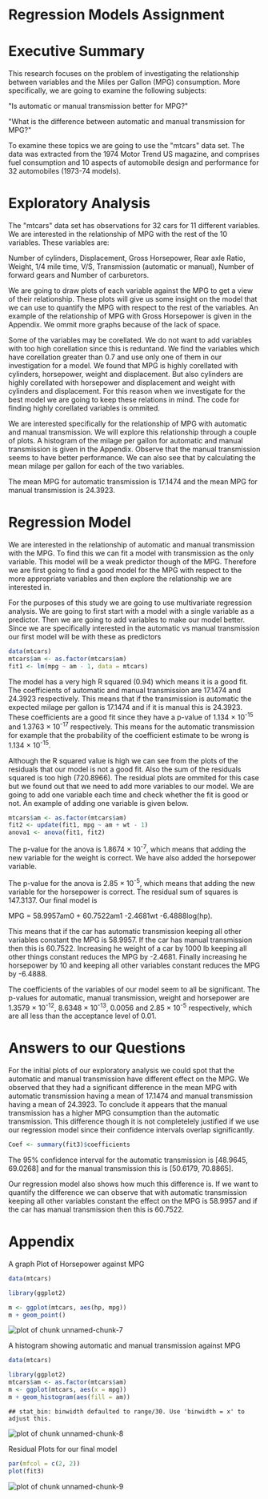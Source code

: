 Regression Models Assignment 
========================================================
Executive Summary
========================================================
This research focuses on the problem of investigating the relationship between variables and the Miles per Gallon (MPG) consumption. More specifically, we are going to examine the following subjects:

"Is automatic or manual transmission better for MPG?"

"What is the difference between automatic and manual transmission for MPG?"

To examine these topics we are going to use the "mtcars" data set. The data was extracted from the 1974 Motor Trend US magazine, and comprises fuel consumption and 10 aspects of automobile design and performance for 32 automobiles (1973-74 models).  


Exploratory Analysis
=====================================================
The "mtcars" data set has observations for 32 cars for 11 different variables. We are interested in the relationship of  MPG with the rest of the 10 variables. These variables are:

Number of cylinders, Displacement, Gross Horsepower, Rear axle Ratio, Weight, 1/4 mile time, V/S, Transmission (automatic or manual), Number of forward gears and Number of carburetors.

We are going to draw plots of each variable against the MPG to get a view of their relationship. These plots will give us some insight on the model that we can use to quantify the MPG with respect to the rest of the variables. An example of the relationship of MPG with Gross Horsepower is given in the Appendix. We ommit more graphs because of the lack of space.

Some of the variables may be corellated. We do not want to add variables with too high corellation since this is reduntand. We find the variables which have corellation greater than 0.7 and use only one of them in our investigation for a model. We found that MPG is highly corellated with cylinders, horsepower, weight and displacement. But also cylinders are highly corellated with horsepower and displacement and weight with cylinders and displacement. For this reason when we investigate for the best model we are going to keep these relations in mind. The code for finding highly corellated variables is ommited.   

We are interested specifically for the relationship of MPG with automatic and manual transmission. We will explore this relationship through a couple of plots. A histogram of the milage per gallon for automatic and manual transmission is given in the Appendix. Observe that the manual transmission seems to have better performance. We can also see that by calculating the mean milage per gallon for each of the two variables.


The mean MPG for automatic transmission is 17.1474 and the mean MPG for manual transmission is 24.3923.

Regression Model
=====================================================
We are interested in the relationship of automatic and manual transmission with the MPG. To find this we can fit a model with transmission as the only variable. This model will be a weak predictor though of the MPG. Therefore we are first going to find a good model for the MPG with respect to the more appropriate variables and then explore the relationship we are interested in. 

For the purposes of this study we are going to use multivariate regression analysis. We are going to first start with a model with a single variable as a predictor. Then we are going to add variables to make our model better. Since we are specifically interested in the automatic vs manual transmission our first model will be with these as predictors


```r
data(mtcars)
mtcars$am <- as.factor(mtcars$am)
fit1 <- lm(mpg ~ am - 1, data = mtcars)
```

The model has a very high R squared (0.94) which means it is a good fit. The coefficients of automatic and manual transmission are 17.1474 and 24.3923 respectively. This means that if the transmission is automatic the expected milage per gallon is 17.1474 and if it is manual this is 24.3923. These coefficients are a good fit since they have a p-value of 1.134 &times; 10<sup>-15</sup> and 1.3763 &times; 10<sup>-17</sup> respectively. This means for the automatic transmission for example that the probability of the coefficient estimate to be wrong is 1.134 &times; 10<sup>-15</sup>. 

Although the R squared value is high we can see from the plots of the residuals that our model is not a good fit. Also the sum of the residuals squared is too high (720.8966). The residual plots are ommited for this case but we found out that we need to add more variables to our model. We are going to add one variable each time and check whether the fit is good or not. An example of adding one variable is given below. 


```r
mtcars$am <- as.factor(mtcars$am)
fit2 <- update(fit1, mpg ~ am + wt - 1)
anova1 <- anova(fit1, fit2)
```


The p-value for the anova is 1.8674 &times; 10<sup>-7</sup>, which means that adding the new variable for the weight is correct. We have also added the horsepower variable.  



The p-value for the anova is 2.85 &times; 10<sup>-5</sup>, which means that adding the new variable for the horsepower is correct. The residual sum of squares is 
147.3137. Our final model is 




MPG =  58.9957am0 + 60.7522am1  -2.4681wt -6.4888log(hp).

This means that if the car has automatic transmission keeping all other variables constant the MPG is 58.9957. If the car has manual transmission then this is 60.7522. Increasing he weight of a car by 1000 lb keeping all other things constant reduces the MPG by -2.4681. Finally increasing he horsepower by 10 and keeping all other variables constant reduces the MPG by -6.4888.

The coefficients of the variables of our model seem to all be significant. The p-values for automatic, manual transmission, weight and horsepower are 1.3579 &times; 10<sup>-12</sup>, 8.6348 &times; 10<sup>-13</sup>, 0.0056 and 2.85 &times; 10<sup>-5</sup> respectively, which are all less than the acceptance level of 0.01. 

Answers to our Questions
========================================================================
For the initial plots of our exploratory analysis we could spot that the automatic and manual transmission have different effect on the MPG. We observed that they had a significant difference in the mean MPG with automatic transmission having a mean of 17.1474 and manual transmission having a mean of 24.3923. To conclude it appears that the manual transmission has a higher MPG consumption than the automatic transmission. This difference though it is not completelely justified if we use our regression model since their confidence intervals overlap significantly. 


```r
Coef <- summary(fit3)$coefficients
```

The 95% confidence interval for the automatic transmission is [48.9645, 69.0268] and for the manual transmission this is [50.6179, 70.8865]. 

Our regression model also shows  how much this difference is. If we want to quantify the difference we can observe that with automatic transmission keeping all other variables constant the effect on the MPG is 58.9957 and if the car has manual transmission then this is 60.7522.  


Appendix
=====================================================================================================
A graph Plot of Horsepower against MPG

```r
data(mtcars)

library(ggplot2)

m <- ggplot(mtcars, aes(hp, mpg))
m + geom_point()
```

![plot of chunk unnamed-chunk-7](figure/unnamed-chunk-7.png) 


A histogram showing automatic and manual transmission against MPG

```r
data(mtcars)

library(ggplot2)
mtcars$am <- as.factor(mtcars$am)
m <- ggplot(mtcars, aes(x = mpg))
m + geom_histogram(aes(fill = am))
```

```
## stat_bin: binwidth defaulted to range/30. Use 'binwidth = x' to adjust this.
```

![plot of chunk unnamed-chunk-8](figure/unnamed-chunk-8.png) 



Residual Plots for our final model

```r
par(mfcol = c(2, 2))
plot(fit3)
```

![plot of chunk unnamed-chunk-9](figure/unnamed-chunk-9.png) 

